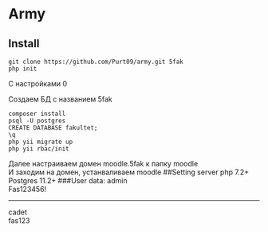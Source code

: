 # Army


## Install
```
git clone https://github.com/Purt09/army.git 5fak
php init 
```
C настройками 0

Создаем БД с названием 5fak
```
composer install
psql -U postgres
CREATE DATABASE fakultet;
\q
php yii migrate up
php yii rbac/init
```
Далее настраиваем домен moodle.5fak к папку moodle \
И заходим на домен, устанваливаем moodle
##Setting server
php 7.2+\
Postgres 11.2+
###User data:
admin 
\
Fas123456!

----
cadet 
\
fas123
